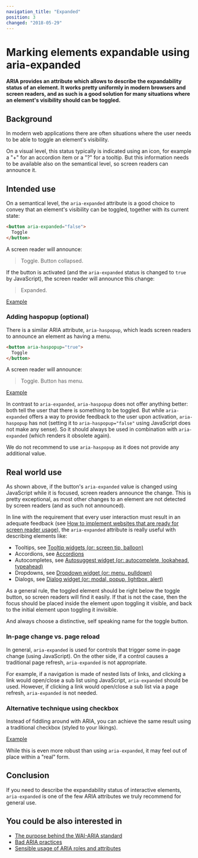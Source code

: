 ```yaml
---
navigation_title: "Expanded"
position: 3
changed: "2018-05-29"
---
```


# Marking elements expandable using aria-expanded

**ARIA provides an attribute which allows to describe the expandability status of an element. It works pretty uniformly in modern browsers and screen readers, and as such is a good solution for many situations where an element's visibility should can be toggled.**

## Background

In modern web applications there are often situations where the user needs to be able to toggle an element's visibility.

On a visual level, this status typically is indicated using an icon, for example a "+" for an accordion item or a "?" for a tooltip. But this information needs to be available also on the semantical level, so screen readers can announce it.

## Intended use

On a semantical level, the `aria-expanded` attribute is a good choice to convey that an element's visibility can be toggled, together with its current state:

```html
<button aria-expanded="false">
  Toggle
</button>
```

A screen reader will announce:

> Toggle. Button collapsed.

If the button is activated (and the `aria-expanded` status is changed to `true` by JavaScript), the screen reader will announce this change:

> Expanded.

[Example](_examples/marking-an-element-expandable-using-aria-expanded)

### Adding haspopup (optional)

There is a similar ARIA attribute, `aria-haspopup`, which leads screen readers to announce an element as having a menu.

```html
<button aria-haspopup="true">
  Toggle
</button>
```

A screen reader will announce:

> Toggle. Button has menu.

[Example](_examples/marking-an-element-expandable-using-aria-haspopup)

In contrast to `aria-expanded`, `aria-haspopup` does not offer anything better: both tell the user that there is something to be toggled. But while `aria-expanded` offers a way to provide feedback to the user upon activation, `aria-haspopup` has not (setting it to `aria-haspopup="false"` using JavaScript does not make any sense). So it should always be used in combination with `aria-expanded` (which renders it obsolete again).

We do not recommend to use `aria-haspopup` as it does not provide any additional value.

## Real world use

As shown above, if the button's `aria-expanded` value is changed using JavaScript while it is focused, screen readers announce the change. This is pretty exceptional, as most other changes to an element are not detected by screen readers (and as such not announced).

In line with the requirement that every user interaction must result in an adequate feedback (see [How to implement websites that are ready for screen reader usage](/knowledge/screen-readers/how-to-implement)), the `aria-expanded` attribute is really useful with describing elements like:

- Tooltips, see [Tooltip widgets (or: screen tip, balloon)](/examples/widgets/tooltips)
- Accordions, see [Accordions](/examples/widgets/accordion)
- Autocompletes, see [Autosuggest widget (or: autocomplete, lookahead, typeahead)](/examples/widgets/autosuggest)
- Dropdowns, see [Dropdown widget (or: menu, pulldown)](/examples/widgets/dropdown)
- Dialogs, see [Dialog widget (or: modal, popup, lightbox, alert)](/examples/widgets/dialog)

As a general rule, the toggled element should be right below the toggle button, so screen readers will find it easily. If that is not the case, then the focus should be placed inside the element upon toggling it visible, and back to the initial element upon toggling it invisible.

And always choose a distinctive, self speaking name for the toggle button.

### In-page change vs. page reload

In general, `aria-expanded` is used for controls that trigger some in-page change (using JavaScript). On the other side, if a control causes a traditional page refresh, `aria-expanded` is not appropriate.

For example, if a navigation is made of nested lists of links, and clicking a link would open/close a sub list using JavaScript, `aria-expanded` should be used. However, if clicking a link would open/close a sub list via a page refresh, `aria-expanded` is not needed.

### Alternative technique using checkbox

Instead of fiddling around with ARIA, you can achieve the same result using a traditional checkbox (styled to your likings).

[Example](_examples/marking-an-element-expandable-using-a-checkbox)

While this is even more robust than using `aria-expanded`, it may feel out of place within a "real" form.

## Conclusion

If you need to describe the expandability status of interactive elements, `aria-expanded` is one of the few ARIA attributes we truly recommend for general use.

## You could be also interested in 

- [The purpose behind the WAI-ARIA standard](/knowledge/aria/purpose)
- [Bad ARIA practices](/knowledge/aria/bad-practices)
- [Sensible usage of ARIA roles and attributes](/examples/sensible-aria-usage)

